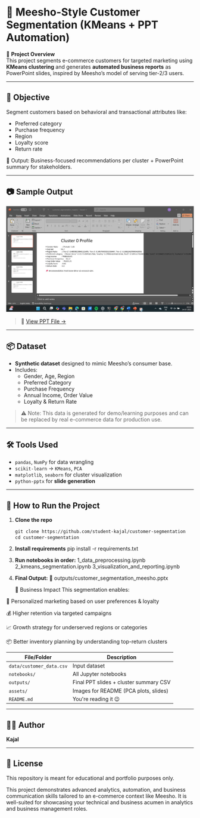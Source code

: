 # 🧺 Meesho-Style Customer Segmentation (KMeans + PPT Automation)

📌 **Project Overview**  
This project segments e-commerce customers for targeted marketing using **KMeans clustering** and generates **automated business reports** as PowerPoint slides, inspired by Meesho’s model of serving tier-2/3 users.

---

## 🎯 Objective

Segment customers based on behavioral and transactional attributes like:
- Preferred category
- Purchase frequency
- Region
- Loyalty score
- Return rate

🎯 Output: Business-focused recommendations per cluster + PowerPoint summary for stakeholders.

---

## 📷 Sample Output

![PCA Cluster Plot](https://github.com/student-kajal/customer-segmentation/blob/main/image.png)

> 📂 [View PPT File →](https://github.com/student-kajal/customer-segmentation/blob/main/customer_segmentation_meesho.pptx)

---

## 📦 Dataset

- **Synthetic dataset** designed to mimic Meesho’s consumer base.
- Includes:
  - Gender, Age, Region
  - Preferred Category
  - Purchase Frequency
  - Annual Income, Order Value
  - Loyalty & Return Rate

> ⚠️ Note: This data is generated for demo/learning purposes and can be replaced by real e-commerce data for production use.

---

## 🛠️ Tools Used

- `pandas`, `NumPy` for data wrangling
- `scikit-learn` → `KMeans`, `PCA`
- `matplotlib`, `seaborn` for cluster visualization
- `python-pptx` for **slide generation**

---

## 🚀 How to Run the Project

1. **Clone the repo**
   ```
   git clone https://github.com/student-kajal/customer-segmentation
   cd customer-segmentation
2. **Install requirements**
    pip install -r requirements.txt
3. **Run notebooks in order:**
   1_data_preprocessing.ipynb
   2_kmeans_segmentation.ipynb
   3_visualization_and_reporting.ipynb
4. **Final Output:**
   📁 outputs/customer_segmentation_meesho.pptx

   💼 Business Impact
   This segmentation enables:

🎯 Personalized marketing based on user preferences & loyalty

💰 Higher retention via targeted campaigns

📈 Growth strategy for underserved regions or categories

📦 Better inventory planning by understanding top-return clusters

| File/Folder              | Description                            |
| ------------------------ | -------------------------------------- |
| `data/customer_data.csv` | Input dataset                          |
| `notebooks/`             | All Jupyter notebooks                  |
| `outputs/`               | Final PPT slides + cluster summary CSV |
| `assets/`                | Images for README (PCA plots, slides)  |
| `README.md`              | You're reading it 😉                   |
---

## 👩‍💻 Author

**Kajal**

---

## 📜 License

This repository is meant for educational and portfolio purposes only.

This project demonstrates advanced analytics, automation, and business communication skills tailored to an e-commerce context like Meesho. It is well-suited for showcasing your technical and business acumen in analytics and business management roles.
